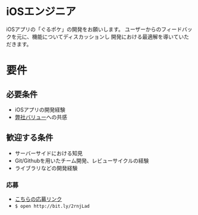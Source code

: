 # iOSエンジニア
iOSアプリの「ぐるポケ」の開発をお願いします。
ユーザーからのフィードバックを元に、機能についてディスカッションし
開発における最適解を導いていただきます。

# 要件
## 必要条件
* iOSアプリの開発経験
* [弊社バリュー](https://github.com/NiCOLA-inc/careers/blob/master/value_nicola)への共感

## 歓迎する条件
* サーバーサイドにおける知見
* Git/Githubを用いたチーム開発、レビューサイクルの経験
* ライブラリなどの開発経験


### 応募
* [こちらの応募リンク](http://bit.ly/2rnjLad)
* ```$ open http://bit.ly/2rnjLad```
